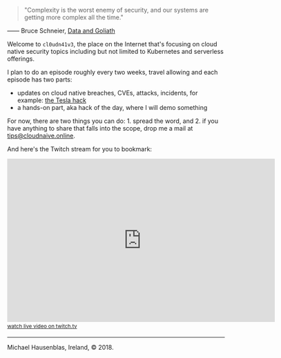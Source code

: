 > "Complexity is the worst enemy of security, and our systems are getting more complex all the time."

&mdash;&mdash; Bruce Schneier, [Data and Goliath](https://www.goodreads.com/work/quotes/41629774-data-and-goliath-the-hidden-battles-to-collect-your-data-and-control-yo)

Welcome to `cl0udn41v3`, the place on the Internet that's focusing on cloud native security
topics including but not limited to Kubernetes and serverless offerings.

I plan to do an episode roughly every two weeks, travel allowing and each episode has two parts:

- updates on cloud native breaches, CVEs, attacks, incidents, for example: [the Tesla hack](https://redlock.io/blog/cryptojacking-tesla)
- a hands-on part, aka hack of the day, where I will demo something

For now, there are two things you can do: 1. spread the word, and 
2. if you have anything to share that falls into the scope, drop me
a mail at <a href="mailto:tips@cloudnaive.online">tips@cloudnaive.online</a>.

And here's the Twitch stream for you to bookmark:

<iframe src="https://player.twitch.tv/?channel=mhausenblas" frameborder="0" allowfullscreen="true" scrolling="no" height="378" width="620"></iframe>
<a href="https://www.twitch.tv/mhausenblas?tt_content=text_link&tt_medium=live_embed" style="padding:2px 0px 4px; display:block; width:345px; font-weight:normal; font-size:12px; text-decoration:underline;">watch live video on twitch.tv</a>

----
Michael Hausenblas, Ireland, © 2018.